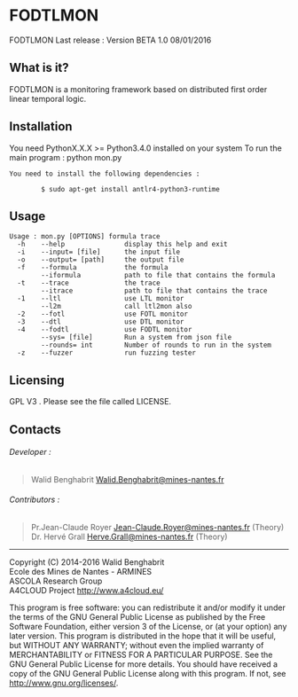 # FODTLMON

FODTLMON Last release : Version BETA 1.0 08/01/2016

What is it?
-----------

FODTLMON is a monitoring framework based on distributed first order linear temporal logic.

Installation
------------

You need PythonX.X.X >= Python3.4.0 installed on your system
To run the main program : python mon.py

    You need to install the following dependencies :  
    
            $ sudo apt-get install antlr4-python3-runtime

Usage
-----


    Usage : mon.py [OPTIONS] formula trace
      -h 	--help          	 display this help and exit
      -i 	--input= [file] 	 the input file
      -o 	--output= [path]	 the output file
      -f 	--formula       	 the formula
         	--iformula      	 path to file that contains the formula
      -t 	--trace         	 the trace
         	--itrace        	 path to file that contains the trace
      -1 	--ltl           	 use LTL monitor
         	--l2m           	 call ltl2mon also
      -2 	--fotl          	 use FOTL monitor
      -3 	--dtl           	 use DTL monitor
      -4 	--fodtl         	 use FODTL monitor
         	--sys= [file]   	 Run a system from json file
         	--rounds= int   	 Number of rounds to run in the system
      -z 	--fuzzer        	 run fuzzing tester


Licensing
---------

GPL V3 . Please see the file called LICENSE.

Contacts
--------

###### Developer :
>   Walid Benghabrit        <Walid.Benghabrit@mines-nantes.fr>

###### Contributors :
>   Pr.Jean-Claude Royer  <Jean-Claude.Royer@mines-nantes.fr>  (Theory)  
>   Dr. Hervé Grall       <Herve.Grall@mines-nantes.fr>        (Theory)  

-------------------------------------------------------------------------------
Copyright (C) 2014-2016 Walid Benghabrit  
Ecole des Mines de Nantes - ARMINES  
ASCOLA Research Group  
A4CLOUD Project http://www.a4cloud.eu/

This program is free software: you can redistribute it and/or modify
it under the terms of the GNU General Public License as published by
the Free Software Foundation, either version 3 of the License, or
(at your option) any later version.
This program is distributed in the hope that it will be useful,
but WITHOUT ANY WARRANTY; without even the implied warranty of
MERCHANTABILITY or FITNESS FOR A PARTICULAR PURPOSE.  See the
GNU General Public License for more details.
You should have received a copy of the GNU General Public License
along with this program.  If not, see <http://www.gnu.org/licenses/>.
